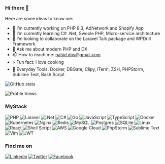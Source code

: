 ### Hi there 👋


Here are some ideas to know me:

- 🔭 I’m currently working on PHP 8.3, AdNetwork and Shopify App
- 🌱 I’m currently learning C# .Net, Swoole PHP, Micro-service architecture
- 👯 I’m looking to collaborate on the Laravel Talk package and WPDrill Framework
- 💬 Ask me about modern PHP and DX
- 📫 How to reach me: nahid.dns@gmail.com
- ⚡  Fun fact: I love cooking
- 🧰 Everyday Tools: Docker, DBGate, Clipy, iTerm, ZSH, PHPStorm, Sublime Text, Bash Script


![GitHub stats](https://github-readme-stats.vercel.app/api?username=nahid&show_icons=true&theme=vision-friendly-dark)

![Profile Views](https://komarev.com/ghpvc/?username=nahid)


### MyStack
![PHP](https://img.shields.io/badge/php-%23777BB4.svg?style=for-the-badge&logo=php&logoColor=white)
![Laravel](https://img.shields.io/badge/laravel-%23FF2D20.svg?style=for-the-badge&logo=laravel&logoColor=white)
![.Net](https://img.shields.io/badge/dotnet-%23512BD4.svg?style=for-the-badge&logo=.net&logoColor=white)
![C#](https://img.shields.io/badge/csharp-%23823085.svg?style=for-the-badge&logo=c#&logoColor=FFFFFF)
![Go](https://img.shields.io/badge/go-%2300ADD8.svg?style=for-the-badge&logo=go&logoColor=white)
![JavaScript](https://img.shields.io/badge/javascript-%23323330.svg?style=for-the-badge&logo=javascript&logoColor=%23F7DF1E)
![TypeScript](https://img.shields.io/badge/typescript-%232E78C7.svg?style=for-the-badge&logo=typescript&logoColor=white)
![Docker](https://img.shields.io/badge/docker-%230db7ed.svg?style=for-the-badge&logo=docker&logoColor=white)
![Kubernetes](https://img.shields.io/badge/kubernetes-%23326ce5.svg?style=for-the-badge&logo=kubernetes&logoColor=white)
![Nginx](https://img.shields.io/badge/nginx-%23009639.svg?style=for-the-badge&logo=nginx&logoColor=white)
![Redis](https://img.shields.io/badge/redis-%23DD0031.svg?style=for-the-badge&logo=redis&logoColor=white)
![MySQL](https://img.shields.io/badge/mysql-%2300f.svg?style=for-the-badge&logo=mysql&logoColor=white)
![Postgres](https://img.shields.io/badge/postgres-%23316192.svg?style=for-the-badge&logo=postgresql&logoColor=white)
![SQLite](https://img.shields.io/badge/sqlite-%2307405e.svg?style=for-the-badge&logo=sqlite&logoColor=white)
![Linux](https://img.shields.io/badge/Linux-FCC624?style=for-the-badge&logo=linux&logoColor=black)
![React](https://img.shields.io/badge/react-%2320232a.svg?style=for-the-badge&logo=react&logoColor=%2361DAFB)
![Shell Script](https://img.shields.io/badge/shell_script-%23121011.svg?style=for-the-badge&logo=gnu-bash&logoColor=white)
![AWS](https://img.shields.io/badge/AWS-%23FF9900.svg?style=for-the-badge&logo=amazon-aws&logoColor=white)
![Google Cloud](https://img.shields.io/badge/GoogleCloud-%234285F4.svg?style=for-the-badge&logo=google-cloud&logoColor=white)
![PhpStorm](https://img.shields.io/badge/phpstorm-143?style=for-the-badge&logo=phpstorm&logoColor=black&color=black&labelColor=darkorchid)
![Sublime Text](https://img.shields.io/badge/sublime_text-%23575757.svg?style=for-the-badge&logo=sublime-text&logoColor=important)
![Vim](https://img.shields.io/badge/VIM-%2311AB00.svg?style=for-the-badge&logo=vim&logoColor=white)
![JWT](https://img.shields.io/badge/JWT-black?style=for-the-badge&logo=JSON%20web%20tokens)

### Find me on

[![Linkedin](https://img.shields.io/badge/LinkedIn-0077B5?style=flat-square&logo=linkedin&logoColor=white)](https://www.linkedin.com/in/nahidoxide/) 
[![Twitter](https://img.shields.io/badge/Twitter-1DA1F2?style=flat-square&logo=twitter&logoColor=white)](https://twitter.com/nahidoxide)
[![Facebook](https://img.shields.io/badge/Facebook-1877F2?style=flat-square&logo=facebook&logoColor=white)](https://twitter.com/nahidoxide)
